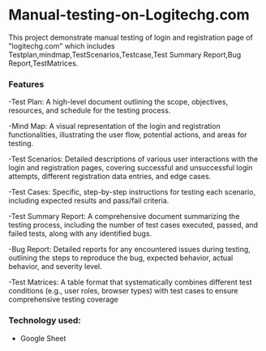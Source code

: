 # Manual-testing-on-Logitechg.com
This project demonstrate manual testing of login and registration page of "logitechg.com" which includes Testplan,mindmap,TestScenarios,Testcase,Test Summary Report,Bug Report,TestMatrices.
### **Features**
-Test Plan:
A high-level document outlining the scope, objectives, resources, and schedule for the testing process.

-Mind Map: 
A visual representation of the login and registration functionalities, illustrating the user flow, potential actions, and areas for testing.

-Test Scenarios:
Detailed descriptions of various user interactions with the login and registration pages, covering successful and unsuccessful login attempts, different registration data entries, and edge cases.

-Test Cases: 
Specific, step-by-step instructions for testing each scenario, including expected results and pass/fail criteria.

-Test Summary Report:
A comprehensive document summarizing the testing process, including the number of test cases executed, passed, and failed tests, along with any identified bugs.

-Bug Report:
Detailed reports for any encountered issues during testing, outlining the steps to reproduce the bug, expected behavior, actual behavior, and severity level.

-Test Matrices:
A table format that systematically combines different test conditions (e.g., user roles, browser types) with test cases to ensure comprehensive testing coverage

### **Technology used:**
- Google Sheet
